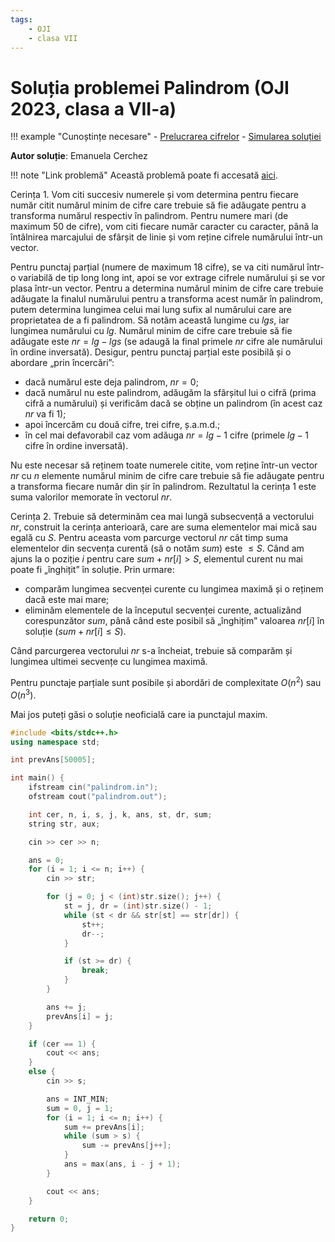 ```yaml
---
tags:
    - OJI
    - clasa VII
---
```


# Soluția problemei Palindrom (OJI 2023, clasa a VII-a)

!!! example "Cunoștințe necesare"
    - [Prelucrarea cifrelor](https://edu.roalgo.ro/usor/digits-manipulation/)
    - [Simularea soluției](https://edu.roalgo.ro/usor/simulating-solution/)

**Autor soluție**: Emanuela Cerchez

!!! note "Link problemă"
    Această problemă poate fi accesată [aici](https://kilonova.ro/problems/513/).

Cerința 1. Vom citi succesiv numerele și vom determina pentru fiecare număr citit numărul minim de cifre care trebuie să fie adăugate pentru a transforma numărul respectiv în palindrom. Pentru numere mari (de maximum 50 de cifre), vom citi fiecare număr caracter cu caracter, până la întâlnirea marcajului de sfârșit de linie și vom reține cifrele numărului într-un vector.  

Pentru punctaj parțial (numere de maximum 18 cifre), se va citi numărul într-o variabilă de tip $\text{long long int}$, apoi se vor extrage cifrele numărului și se vor plasa într-un vector. Pentru a determina numărul minim de cifre care trebuie adăugate la finalul numărului pentru a transforma acest număr în palindrom, putem determina lungimea celui mai lung sufix al numărului care are proprietatea de a fi palindrom. Să notăm această lungime cu $lgs$, iar lungimea numărului cu $lg$. Numărul minim de cifre care trebuie să fie adăugate este $nr = lg - lgs$ (se adaugă la final primele $nr$ cifre ale numărului în ordine inversată). Desigur, pentru punctaj parțial este posibilă și o abordare „prin încercări”:  

- dacă numărul este deja palindrom, $nr = 0$;  
- dacă numărul nu este palindrom, adăugăm la sfârșitul lui o cifră (prima cifră a numărului) și verificăm dacă se obține un palindrom (în acest caz $nr$ va fi 1);  
- apoi încercăm cu două cifre, trei cifre, ș.a.m.d.;  
- în cel mai defavorabil caz vom adăuga $nr = lg - 1$ cifre (primele $lg - 1$ cifre în ordine inversată).  

Nu este necesar să reținem toate numerele citite, vom reține într-un vector $nr$ cu $n$ elemente numărul minim de cifre care trebuie să fie adăugate pentru a transforma fiecare număr din șir în palindrom. Rezultatul la cerința 1 este suma valorilor memorate în vectorul $nr$.  

Cerința 2. Trebuie să determinăm cea mai lungă subsecvență a vectorului $nr$, construit la cerința anterioară, care are suma elementelor mai mică sau egală cu $S$. Pentru aceasta vom parcurge vectorul $nr$ cât timp suma elementelor din secvența curentă (să o notăm $sum$) este $\leq S$. Când am ajuns la o poziție $i$ pentru care $sum + nr[i] > S$, elementul curent nu mai poate fi „înghițit” în soluție. Prin urmare:  

- comparăm lungimea secvenței curente cu lungimea maximă și o reținem dacă este mai mare;  
- eliminăm elementele de la începutul secvenței curente, actualizând corespunzător $sum$, până când este posibil să „înghițim” valoarea $nr[i]$ în soluție ($sum + nr[i] \leq S$).  

Când parcurgerea vectorului $nr$ s-a încheiat, trebuie să comparăm și lungimea ultimei secvențe cu lungimea maximă.  

Pentru punctaje parțiale sunt posibile și abordări de complexitate $O(n^2)$ sau $O(n^3)$.  


Mai jos puteți găsi o soluție neoficială care ia punctajul maxim.

```cpp
#include <bits/stdc++.h>
using namespace std;

int prevAns[50005];

int main() {
    ifstream cin("palindrom.in");
    ofstream cout("palindrom.out");

    int cer, n, i, s, j, k, ans, st, dr, sum;
    string str, aux;

    cin >> cer >> n;

    ans = 0;
    for (i = 1; i <= n; i++) {
        cin >> str;

        for (j = 0; j < (int)str.size(); j++) {
            st = j, dr = (int)str.size() - 1;
            while (st < dr && str[st] == str[dr]) {
                st++;
                dr--;
            }

            if (st >= dr) {
                break;
            }
        }

        ans += j;
        prevAns[i] = j;
    }

    if (cer == 1) {
        cout << ans;
    } 
    else {
        cin >> s;

        ans = INT_MIN;
        sum = 0, j = 1;
        for (i = 1; i <= n; i++) {
            sum += prevAns[i];
            while (sum > s) {
                sum -= prevAns[j++];
            }
            ans = max(ans, i - j + 1);
        }

        cout << ans;
    }

    return 0;
}
```